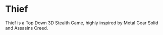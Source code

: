 # Thief

Thief is a Top Down 3D Stealth Game, highly inspired by Metal Gear Solid and Assasins Creed.
